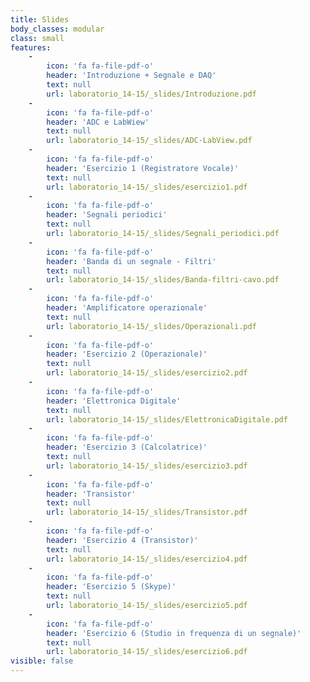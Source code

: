 ```yaml
---
title: Slides
body_classes: modular
class: small
features:
    -
        icon: 'fa fa-file-pdf-o'
        header: 'Introduzione + Segnale e DAQ'
        text: null
        url: laboratorio_14-15/_slides/Introduzione.pdf
    -
        icon: 'fa fa-file-pdf-o'
        header: 'ADC e LabWiew'
        text: null
        url: laboratorio_14-15/_slides/ADC-LabView.pdf
    -
        icon: 'fa fa-file-pdf-o'
        header: 'Esercizio 1 (Registratore Vocale)'
        text: null
        url: laboratorio_14-15/_slides/esercizio1.pdf
    -
        icon: 'fa fa-file-pdf-o'
        header: 'Segnali periodici'
        text: null
        url: laboratorio_14-15/_slides/Segnali_periodici.pdf
    -
        icon: 'fa fa-file-pdf-o'
        header: 'Banda di un segnale - Filtri'
        text: null
        url: laboratorio_14-15/_slides/Banda-filtri-cavo.pdf
    -
        icon: 'fa fa-file-pdf-o'
        header: 'Amplificatore operazionale'
        text: null
        url: laboratorio_14-15/_slides/Operazionali.pdf
    -
        icon: 'fa fa-file-pdf-o'
        header: 'Esercizio 2 (Operazionale)'
        text: null
        url: laboratorio_14-15/_slides/esercizio2.pdf
    -
        icon: 'fa fa-file-pdf-o'
        header: 'Elettronica Digitale'
        text: null
        url: laboratorio_14-15/_slides/ElettronicaDigitale.pdf
    -
        icon: 'fa fa-file-pdf-o'
        header: 'Esercizio 3 (Calcolatrice)'
        text: null
        url: laboratorio_14-15/_slides/esercizio3.pdf
    -
        icon: 'fa fa-file-pdf-o'
        header: 'Transistor'
        text: null
        url: laboratorio_14-15/_slides/Transistor.pdf
    -
        icon: 'fa fa-file-pdf-o'
        header: 'Esercizio 4 (Transistor)'
        text: null
        url: laboratorio_14-15/_slides/esercizio4.pdf
    -
        icon: 'fa fa-file-pdf-o'
        header: 'Esercizio 5 (Skype)'
        text: null
        url: laboratorio_14-15/_slides/esercizio5.pdf
    -
        icon: 'fa fa-file-pdf-o'
        header: 'Esercizio 6 (Studio in frequenza di un segnale)'
        text: null
        url: laboratorio_14-15/_slides/esercizio6.pdf
visible: false
---
```


